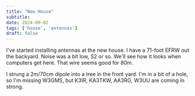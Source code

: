 ```yaml
---
title: "New House"
subtitle:
date: 2024-09-02
tags: ['house', 'antennas']
draft: false
---
```


I've started installing antennas
at the new house.
I have a 71-foot EFRW out the backyard.
Noise was a bit low, S2 or so.
We'll see how it looks when computers get here.
That wire seems good for 80m.

I strung a 2m/70cm dipole into a tree
in the front yard.
I'm in a bit of a hole, so I'm missing W3GMS,
but K3IR, KA3TKW, AA3RG, W3UU are coming in strong.

<!--more-->
